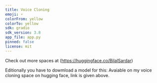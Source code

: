 ```yaml
---
title: Voice Cloning
emoji: ⚡
colorFrom: yellow
colorTo: yellow
sdk: gradio
sdk_version: 3.8
app_file: app.py
pinned: false
license: mit
---
```


Check out more spaces at (https://huggingface.co/BilalSardar)

Editionally you have to dowmload a model for this:
Avaiable on my voice cloning space on hugging face, link is given above.

